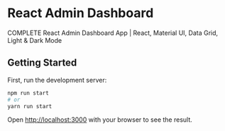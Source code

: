 # React Admin Dashboard

COMPLETE React Admin Dashboard App | React, Material UI, Data Grid, Light & Dark Mode

## Getting Started

First, run the development server:

```bash
npm run start
# or
yarn run start
```

Open [http://localhost:3000](http://localhost:3000) with your browser to see the result.